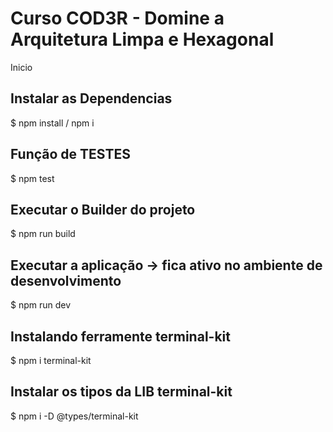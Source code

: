 # Curso COD3R - Domine a Arquitetura Limpa e Hexagonal

Inicio
## Instalar as Dependencias
  $ npm install / npm i

## Função de TESTES
  $ npm test

## Executar o Builder do projeto
  $ npm run build

## Executar a aplicação -> fica ativo no ambiente de desenvolvimento
  $ npm run dev

## Instalando ferramente terminal-kit
  $ npm i terminal-kit
  
## Instalar os tipos da LIB terminal-kit
  $ npm i -D @types/terminal-kit





  
